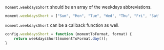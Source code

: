 `moment.weekdaysShort` should be an array of the weekdays abbreviations.

```javascript
moment.weekdaysShort = ["Sun", "Mon", "Tue", "Wed", "Thu", "Fri", "Sat"];
```

`moment.weekdaysShort` can be a callback function as well.

```javascript
config.weekdaysShort = function (momentToFormat, format) {
    return weekdaysShort[momentToFormat.day()];
}
```

